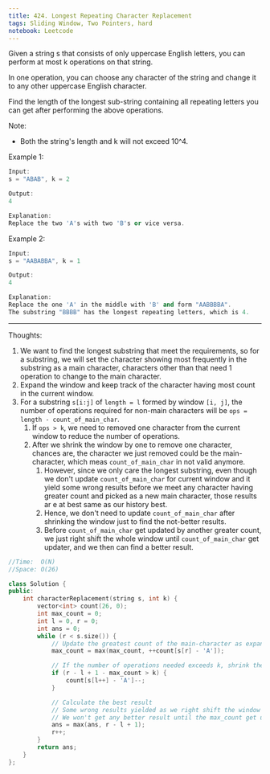 ```yaml
---
title: 424. Longest Repeating Character Replacement
tags: Sliding Window, Two Pointers, hard
notebook: Leetcode
---
```


Given a string s that consists of only uppercase English letters, you can perform at most k operations on that string.

In one operation, you can choose any character of the string and change it to any other uppercase English character.

Find the length of the longest sub-string containing all repeating letters you can get after performing the above operations.

Note:
- Both the string's length and k will not exceed 10^4.

Example 1:
```c++
Input:
s = "ABAB", k = 2

Output:
4

Explanation:
Replace the two 'A's with two 'B's or vice versa.
```
Example 2:

```c++
Input:
s = "AABABBA", k = 1

Output:
4

Explanation:
Replace the one 'A' in the middle with 'B' and form "AABBBBA".
The substring "BBBB" has the longest repeating letters, which is 4.
```

----------
Thoughts:
1. We want to find the longest substring that meet the requirements, so for a substring, we will set the character showing most frequently in the substring as a main character, characters other than that need 1 operation to change to the main character.
2. Expand the window and keep track of the character having most count in the current window.
3. For a substring `s[i:j]` of `length = l` formed by window `[i, j]`, the number of operations required for non-main characters will be `ops = length - count_of_main_char`.
   1. If `ops > k`, we need to removed one character from the current window to reduce the number of operations.
   2. After we shrink the window by one to remove one character, chances are, the character we just removed could be the main-character, which meas `count_of_main_char` in not valid anymore.
      1. However, since we only care the longest substring, even though we don't update `count_of_main_char` for current window and it yield some wrong results before we meet any character having greater count and picked as a new main character, those results ar e at best same as our history best.
      2. Hence, we don't need to update `count_of_main_char` after shrinking the window just to find the not-better results.
      3. Before `count_of_main_char` get updated by another greater count, we just right shift the whole window until `count_of_main_char` get updater, and we then can find a better result. 

```c++
//Time:  O(N)
//Space: O(26)

class Solution {
public:
    int characterReplacement(string s, int k) {
        vector<int> count(26, 0);
        int max_count = 0;
        int l = 0, r = 0;
        int ans = 0;
        while (r < s.size()) {
            // Update the greatest count of the main-character as expanding the window
            max_count = max(max_count, ++count[s[r] - 'A']);

            // If the number of operations needed exceeds k, shrink the window by one (essentially write shift the window with the size same as last iteration)
            if (r - l + 1 - max_count > k) {
                count[s[l++] - 'A']--;
            }

            // Calculate the best result
            // Some wrong results yielded as we right shift the window won't affect the best history as they are at most as best as the history
            // We won't get any better result until the max_count get update in the subsequent process
            ans = max(ans, r - l + 1);
            r++;
        }
        return ans;
    }
};
```